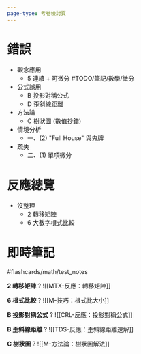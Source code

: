 ```yaml
---
page-type: 考卷檢討頁
---
```

# 錯誤
- 觀念應用
	- 5 連續 + 可微分 #TODO/筆記/數學/微分
- 公式誤用
	- B 投影對稱公式
	- D 歪斜線距離
- 方法論
	- C 樹狀圖 (數值抄錯)
- 情境分析
	- 一、(2) "Full House" 與鬼牌
- 疏失
	- 二、(1) 單項微分

# 反應總覽
- 沒整理
	- 2 轉移矩陣
	- 6 大數字根式比較

# 即時筆記
#flashcards/math/test_notes 

**2 轉移矩陣**
?
![[MTX-反應：轉移矩陣]]
<!--SR:!2024-07-07,2,170-->

**6 根式比較**
?
![[M-技巧：根式比大小]]
<!--SR:!2024-07-07,2,152-->

**B 投影對稱公式**
?
![[CRL-反應：投影對稱公式]]
<!--SR:!2024-07-07,2,150-->

**B 歪斜線距離**
?
![[TDS-反應：歪斜線距離速解]]
<!--SR:!2024-07-07,2,172-->

**C 樹狀圖**
?
![[M-方法論：樹狀圖解法]]
<!--SR:!2024-07-07,2,152-->